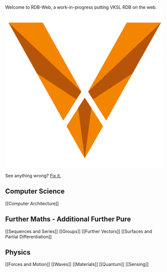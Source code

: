Welcome to RDB-Web, a work-in-progress putting VKSL RDB on the web.
![VKSL Logo|500x500](assets/logo.svg)

See anything wrong? [Fix it.](https://github.com/An-20/rdb-web/issues/new)

## Computer Science
[[Computer Architecture]]

## Further Maths - Additional Further Pure
[[Sequences and Series]]
[[Groups]]
[[Further Vectors]]
[[Surfaces and Partial Differentiation]]

## Physics
[[Forces and Motion]]
[[Waves]]
[[Materials]]
[[Quantum]]
[[Sensing]]
